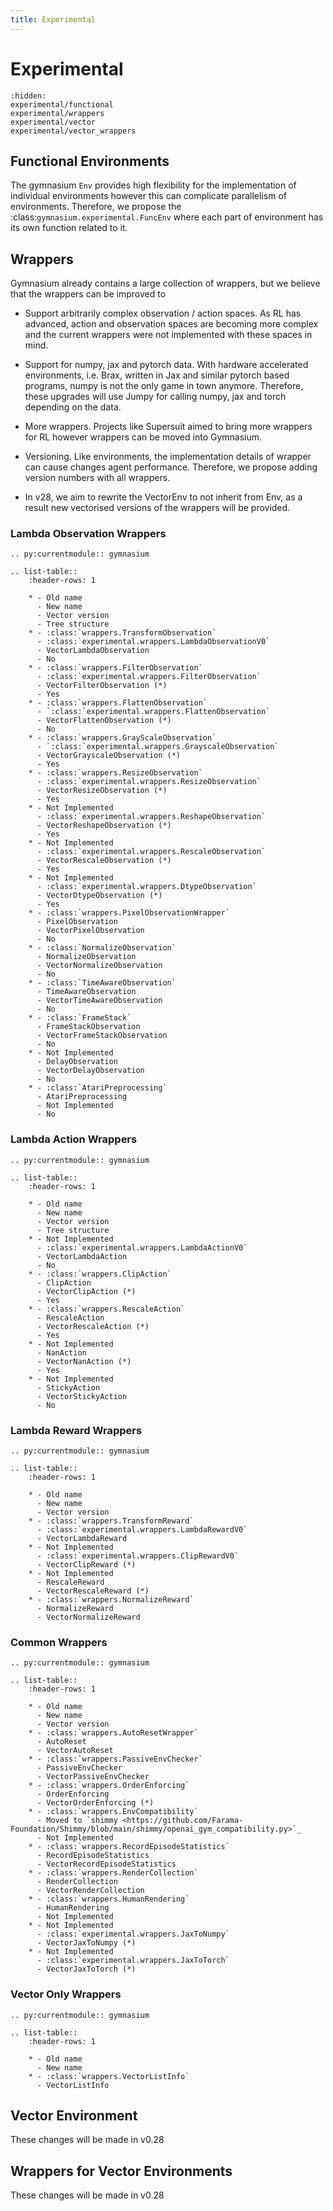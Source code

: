 ```yaml
---
title: Experimental
---
```


# Experimental

```{toctree}
:hidden:
experimental/functional
experimental/wrappers
experimental/vector
experimental/vector_wrappers
```

## Functional Environments

The gymnasium ``Env`` provides high flexibility for the implementation of individual environments however this can complicate parallelism of environments. Therefore, we propose the :class:`gymnasium.experimental.FuncEnv` where each part of environment has its own function related to it. 

## Wrappers

Gymnasium already contains a large collection of wrappers, but we believe that the wrappers can be improved to

 * Support arbitrarily complex observation / action spaces. As RL has advanced, action and observation spaces are becoming more complex and the current wrappers were not implemented with these spaces in mind.
 * Support for numpy, jax and pytorch data. With hardware accelerated environments, i.e. Brax, written in Jax and similar pytorch based programs, numpy is not the only game in town anymore. Therefore, these upgrades will use Jumpy for calling numpy, jax and torch depending on the data.
 * More wrappers. Projects like Supersuit aimed to bring more wrappers for RL however wrappers can be moved into Gymnasium.
 * Versioning. Like environments, the implementation details of wrapper can cause changes agent performance. Therefore, we propose adding version numbers with all wrappers.

 * In v28, we aim to rewrite the VectorEnv to not inherit from Env, as a result new vectorised versions of the wrappers will be provided.

### Lambda Observation Wrappers
```{eval-rst}
.. py:currentmodule:: gymnasium

.. list-table:: 
    :header-rows: 1
    
    * - Old name
      - New name
      - Vector version
      - Tree structure
    * - :class:`wrappers.TransformObservation`
      - :class:`experimental.wrappers.LambdaObservationV0`
      - VectorLambdaObservation
      - No
    * - :class:`wrappers.FilterObservation`
      - :class:`experimental.wrappers.FilterObservation`
      - VectorFilterObservation (*)
      - Yes
    * - :class:`wrappers.FlattenObservation`
      - `:class:`experimental.wrappers.FlattenObservation`
      - VectorFlattenObservation (*)
      - No
    * - :class:`wrappers.GrayScaleObservation`
      - `:class:`experimental.wrappers.GrayscaleObservation`
      - VectorGrayscaleObservation (*)
      - Yes
    * - :class:`wrappers.ResizeObservation`
      - :class:`experimental.wrappers.ResizeObservation`
      - VectorResizeObservation (*)
      - Yes
    * - Not Implemented
      - :class:`experimental.wrappers.ReshapeObservation`
      - VectorReshapeObservation (*)
      - Yes
    * - Not Implemented
      - :class:`experimental.wrappers.RescaleObservation`
      - VectorRescaleObservation (*)
      - Yes
    * - Not Implemented
      - :class:`experimental.wrappers.DtypeObservation`
      - VectorDtypeObservation (*)
      - Yes
    * - :class:`wrappers.PixelObservationWrapper`
      - PixelObservation 
      - VectorPixelObservation
      - No
    * - :class:`NormalizeObservation`
      - NormalizeObservation 
      - VectorNormalizeObservation
      - No
    * - :class:`TimeAwareObservation`
      - TimeAwareObservation
      - VectorTimeAwareObservation
      - No
    * - :class:`FrameStack`
      - FrameStackObservation
      - VectorFrameStackObservation
      - No
    * - Not Implemented
      - DelayObservation
      - VectorDelayObservation
      - No
    * - :class:`AtariPreprocessing`
      - AtariPreprocessing
      - Not Implemented
      - No
```

### Lambda Action Wrappers
```{eval-rst}
.. py:currentmodule:: gymnasium

.. list-table:: 
    :header-rows: 1
    
    * - Old name
      - New name
      - Vector version
      - Tree structure
    * - Not Implemented
      - :class:`experimental.wrappers.LambdaActionV0`
      - VectorLambdaAction
      - No
    * - :class:`wrappers.ClipAction`
      - ClipAction
      - VectorClipAction (*)
      - Yes
    * - :class:`wrappers.RescaleAction`
      - RescaleAction
      - VectorRescaleAction (*)
      - Yes
    * - Not Implemented
      - NanAction
      - VectorNanAction (*)
      - Yes
    * - Not Implemented
      - StickyAction
      - VectorStickyAction
      - No
```

### Lambda Reward Wrappers
```{eval-rst}
.. py:currentmodule:: gymnasium

.. list-table:: 
    :header-rows: 1
    
    * - Old name
      - New name
      - Vector version
    * - :class:`wrappers.TransformReward`
      - :class:`experimental.wrappers.LambdaRewardV0`
      - VectorLambdaReward
    * - Not Implemented
      - :class:`experimental.wrappers.ClipRewardV0`
      - VectorClipReward (*)
    * - Not Implemented
      - RescaleReward
      - VectorRescaleReward (*)
    * - :class:`wrappers.NormalizeReward`
      - NormalizeReward
      - VectorNormalizeReward
```

### Common Wrappers
```{eval-rst}
.. py:currentmodule:: gymnasium

.. list-table:: 
    :header-rows: 1
    
    * - Old name
      - New name
      - Vector version
    * - :class:`wrappers.AutoResetWrapper`
      - AutoReset
      - VectorAutoReset
    * - :class:`wrappers.PassiveEnvChecker`
      - PassiveEnvChecker
      - VectorPassiveEnvChecker
    * - :class:`wrappers.OrderEnforcing`
      - OrderEnforcing
      - VectorOrderEnforcing (*)  
    * - :class:`wrappers.EnvCompatibility`
      - Moved to `shimmy <https://github.com/Farama-Foundation/Shimmy/blob/main/shimmy/openai_gym_compatibility.py>`_
      - Not Implemented
    * - :class:`wrappers.RecordEpisodeStatistics`
      - RecordEpisodeStatistics
      - VectorRecordEpisodeStatistics
    * - :class:`wrappers.RenderCollection`
      - RenderCollection
      - VectorRenderCollection
    * - :class:`wrappers.HumanRendering`
      - HumanRendering
      - Not Implemented
    * - Not Implemented
      - :class:`experimental.wrappers.JaxToNumpy`
      - VectorJaxToNumpy (*)
    * - Not Implemented
      - :class:`experimental.wrappers.JaxToTorch`
      - VectorJaxToTorch (*)
```

### Vector Only Wrappers
```{eval-rst}
.. py:currentmodule:: gymnasium

.. list-table:: 
    :header-rows: 1
    
    * - Old name
      - New name
    * - :class:`wrappers.VectorListInfo`
      - VectorListInfo
```

## Vector Environment

These changes will be made in v0.28

## Wrappers for Vector Environments

These changes will be made in v0.28
